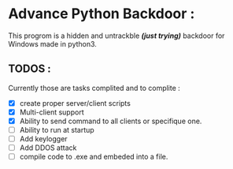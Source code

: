 # Advance Python Backdoor :

This progrom is a hidden and untrackble ***(just trying)*** backdoor for Windows made in python3.

## TODOS :
Currently those are tasks complited and to complite : 

- [x] create proper server/client scripts
- [x] Multi-client support
- [x] Ability to send command to all clients or specifique one.
- [ ] Ability to run at startup
- [ ] Add keylogger 
- [ ] Add DDOS attack
- [ ] compile code to .exe and embeded into a file.
